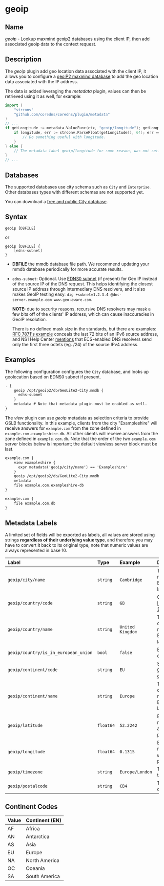 # geoip

## Name

*geoip* - Lookup maxmind geoip2 databases using the client IP, then add associated geoip data to the context request.

## Description

The *geoip* plugin add geo location data associated with the client IP, it allows you to configure a [geoIP2 maxmind database](https://dev.maxmind.com/geoip/docs/databases) to add the geo location data associated with the IP address.

The data is added leveraging the *metadata* plugin, values can then be retrieved using it as well, for example:

```go
import (
    "strconv"
    "github.com/coredns/coredns/plugin/metadata"
)
// ...
if getLongitude := metadata.ValueFunc(ctx, "geoip/longitude"); getLongitude != nil {
    if longitude, err := strconv.ParseFloat(getLongitude(), 64); err == nil {
        // Do something useful with longitude.
    }
} else {
    // The metadata label geoip/longitude for some reason, was not set.
}
// ...
```

## Databases

The supported databases use city schema such as `City` and `Enterprise`. Other databases types with different schemas are not supported yet.

You can download a [free and public City database](https://dev.maxmind.com/geoip/geolite2-free-geolocation-data).

## Syntax

```text
geoip [DBFILE]
```

or

```text
geoip [DBFILE] {
    [edns-subnet]
}
```

* **DBFILE** the mmdb database file path. We recommend updating your mmdb database periodically for more accurate results.
* `edns-subnet`: Optional. Use [EDNS0 subnet](https://en.wikipedia.org/wiki/EDNS_Client_Subnet) (if present) for Geo IP instead of the source IP of the DNS request. This helps identifying the closest source IP address through intermediary DNS resolvers, and it also makes GeoIP testing easy: `dig +subnet=1.2.3.4 @dns-server.example.com www.geo-aware.com`.

  **NOTE:** due to security reasons, recursive DNS resolvers may mask a few bits off of the clients' IP address, which can cause inaccuracies in GeoIP resolution.

  There is no defined mask size in the standards, but there are examples: [RFC 7871's example](https://datatracker.ietf.org/doc/html/rfc7871#section-13) conceals the last 72 bits of an IPv6 source address, and NS1 Help Center [mentions](https://help.ns1.com/hc/en-us/articles/360020256573-About-the-EDNS-Client-Subnet-ECS-DNS-extension) that ECS-enabled DNS resolvers send only the first three octets (eg. /24) of the source IPv4 address.

## Examples

The following configuration configures the `City` database, and looks up geolocation based on EDNS0 subnet if present.

```txt
. {
    geoip /opt/geoip2/db/GeoLite2-City.mmdb {
      edns-subnet
    }
    metadata # Note that metadata plugin must be enabled as well.
}
```

The *view* plugin can use *geoip* metadata as selection criteria to provide GSLB functionality.
In this example, clients from the city "Exampleshire" will receive answers for `example.com` from the zone defined in
`example.com.exampleshire-db`. All other clients will receive answers from the zone defined in `example.com.db`.
Note that the order of the two `example.com` server blocks below is important; the default viewless server block
must be last.

```txt
example.com {
    view exampleshire {
      expr metadata('geoip/city/name') == 'Exampleshire'
    }
    geoip /opt/geoip2/db/GeoLite2-City.mmdb
    metadata
    file example.com.exampleshire-db
}

example.com {
    file example.com.db
}
```

## Metadata Labels

A limited set of fields will be exported as labels, all values are stored using strings **regardless of their underlying value type**, and therefore you may have to convert it back to its original type, note that numeric values are always represented in base 10.

| Label                                | Type      | Example          | Description
| :----------------------------------- | :-------- | :--------------  | :------------------
| `geoip/city/name`                    | `string`  | `Cambridge`      | Then city name in English language.
| `geoip/country/code`                 | `string`  | `GB`             | Country [ISO 3166-1](https://en.wikipedia.org/wiki/ISO_3166-1) code.
| `geoip/country/name`                 | `string`  | `United Kingdom` | The country name in English language.
| `geoip/country/is_in_european_union` | `bool`    | `false`          | Either `true` or `false`.
| `geoip/continent/code`               | `string`  | `EU`             | See [Continent codes](#ContinentCodes).
| `geoip/continent/name`               | `string`  | `Europe`         | The continent name in English language.
| `geoip/latitude`                     | `float64` | `52.2242`        | Base 10, max available precision.
| `geoip/longitude`                    | `float64` | `0.1315`         | Base 10, max available precision.
| `geoip/timezone`                     | `string`  | `Europe/London`  | The timezone.
| `geoip/postalcode`                   | `string`  | `CB4`            | The postal code.

## Continent Codes

| Value | Continent (EN) |
| :---- | :------------- |
| AF    | Africa         |
| AN    | Antarctica     |
| AS    | Asia           |
| EU    | Europe         |
| NA    | North America  |
| OC    | Oceania        |
| SA    | South America  |
